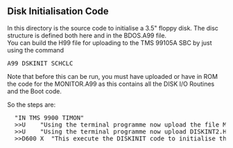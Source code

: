 ## Disk Initialisation Code

In this directory is the source code to initialise a 3.5" floppy disk.   The disc structure is defined both here and in the BDOS.A99 file.   
You can build the H99 file for uploading to the TMS 99105A SBC by just using the command

<pre>A99 DSKINIT SCHCLC</pre>

Note that before this can be run, you must have uploaded or have in ROM the code for the MONITOR.A99 as this contains all the DISK I/O Routines and the Boot code.

So the steps are:

<pre>
  "IN TMS 9900 TIMON"
  >>U    "Using the terminal programme now upload the file MONITOR.H99
  >>U    "Using the terminal programme now upload DISKINT2.H99 to address D600H
  >>D600 X  "This execute the DISKINIT code to initialise the disc.
</pre>


